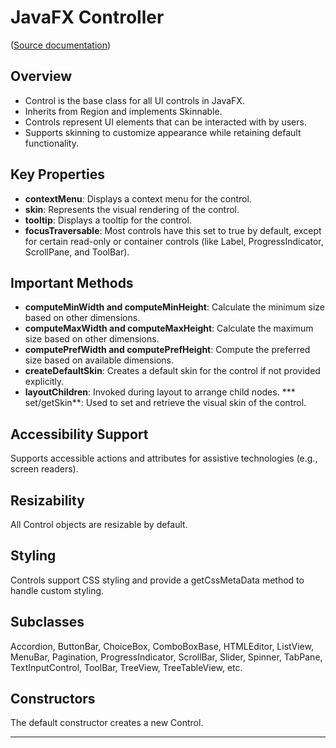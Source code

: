 # JavaFX Controller
([Source documentation](https://docs.oracle.com/javase/8/javafx/api/javafx/scene/control/Control.html))

## **Overview**
* Control is the base class for all UI controls in JavaFX.
* Inherits from Region and implements Skinnable.
* Controls represent UI elements that can be interacted with by users.
* Supports skinning to customize appearance while retaining default functionality.

## **Key Properties**
* **contextMenu**: Displays a context menu for the control.
* **skin**: Represents the visual rendering of the control. 
* **tooltip**: Displays a tooltip for the control. 
* **focusTraversable**: Most controls have this set to true by default, except for certain read-only or container controls (like Label, ProgressIndicator, ScrollPane, and ToolBar).

## **Important Methods**
* **computeMinWidth and computeMinHeight**: Calculate the minimum size based on other dimensions.
* **computeMaxWidth and computeMaxHeight**: Calculate the maximum size based on other dimensions.
* **computePrefWidth and computePrefHeight**: Compute the preferred size based on available dimensions.
* **createDefaultSkin**: Creates a default skin for the control if not provided explicitly.
* **layoutChildren**: Invoked during layout to arrange child nodes.
*** set/getSkin**: Used to set and retrieve the visual skin of the control.

## **Accessibility Support**
Supports accessible actions and attributes for assistive technologies (e.g., screen readers).

## **Resizability**
All Control objects are resizable by default.

## **Styling**
Controls support CSS styling and provide a getCssMetaData method to handle custom styling.

## **Subclasses**
Accordion, ButtonBar, ChoiceBox, ComboBoxBase, HTMLEditor, ListView, MenuBar, Pagination, ProgressIndicator, ScrollBar, Slider, Spinner, TabPane, TextInputControl, ToolBar, TreeView, TreeTableView, etc.

## **Constructors**
The default constructor creates a new Control.

---
